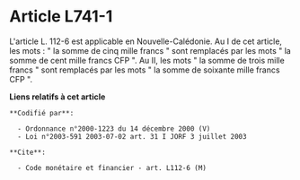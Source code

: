 # Article L741-1

L'article L. 112-6 est applicable en Nouvelle-Calédonie. Au I de cet article, les mots : " la somme de cinq mille francs "
sont remplacés par les mots " la somme de cent mille francs CFP ". Au II, les mots " la somme de trois mille francs " sont
remplacés par les mots " la somme de soixante mille francs CFP ".

**Liens relatifs à cet article**

	**Codifié par**:

	  - Ordonnance n°2000-1223 du 14 décembre 2000 (V)
	  - Loi n°2003-591 2003-07-02 art. 31 I JORF 3 juillet 2003

	**Cite**:

	  - Code monétaire et financier - art. L112-6 (M)
